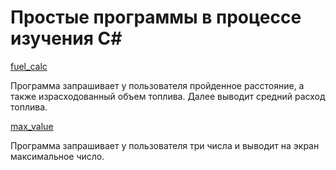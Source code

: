# Простые программы в процессе изучения C#

[fuel_calc](https://github.com/nomadpyn/CSharp_Study/tree/master/fuel_calc)

Программа запрашивает у пользователя пройденное расстояние, а также израсходованный объем топлива. Далее выводит средний расход топлива.

[max_value](https://github.com/nomadpyn/CSharp_Study/tree/master/max_value)

Программа запрашивает у пользователя три числа и выводит на экран максимальное число.